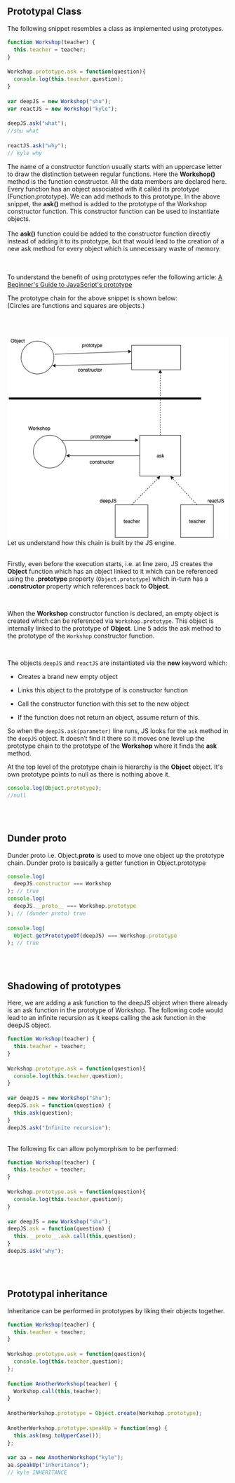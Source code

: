 ## Prototypal Class

The following snippet resembles a class as implemented using prototypes.
```javascript
function Workshop(teacher) {
  this.teacher = teacher;
}

Workshop.prototype.ask = function(question){
  console.log(this.teacher,question);
}

var deepJS = new Workshop("shu");
var reactJS = new Workshop("kyle");

deepJS.ask("what");
//shu what

reactJS.ask("why");
// kyle why
```
The name of a constructor function usually starts with an uppercase letter to draw the distinction between regular functions. 
Here the __Workshop()__ method is the function constructor. All the data members are declared here. Every function has an object associated with it called its prototype (Function.prototype). We can add methods to this prototype. In the above snippet, the __ask()__ method is added to the prototype of the Workshop constructor function. This constructor function can be used to instantiate objects. </br>
</br>
The __ask()__ function could be added to the constructor function directly instead of adding it to its prototype, but that would lead to the creation of a new ask method for every object which is unnecessary waste of memory.

</br> </br>
To understand the benefit of using prototypes refer the following article:
[A Beginner's Guide to JavaScript's prototype](https://tylermcginnis.com/beginners-guide-to-javascript-prototype/)
</br>

The prototype chain for the above snippet is shown below:
</br> (Circles are functions and squares are objects.)

</br></br>

<img src="./prototypeChain.png">

</br>
Let us understand how this chain is built by the JS engine.
</br></br>

Firstly, even before the execution starts, i.e. at line zero, JS creates the __Object__ function which has an object linked to it which can be referenced using the __.prototype__ property (`Object.prototype`) which in-turn has a __.constructor__ property which references back to __Object__. 

</br>

When the __Workshop__ constructor function is declared, an empty object is created which can be referenced via
```Workshop.prototype```. This object is internally linked to the prototype of __Object__. Line 5 adds the ask method to the prototype of the ```Workshop``` constructor function.

</br>

The objects ```deepJS``` and ```reactJS``` are instantiated via the __new__ keyword which:

* Creates a brand new empty object

* Links this object to the prototype of is constructor function

* Call the constructor function with this set to the new object

* If the function does not return an object, assume return of this.

So when the `deepJS.ask(parameter)` line runs, JS looks for the `ask` method in the `deepJS` object. It doesn’t find it there so it moves one level up the prototype chain to the prototype of the __Workshop__ where it finds the __ask__ method.


At the top level of the prototype chain is hierarchy is the __Object__ object. It's own prototype points to null as there is nothing above it.

```javascript
console.log(Object.prototype);
//null
```

</br></br>

## Dunder proto
Dunder proto i.e. Object.__proto__  is used to move one object up the prototype chain. Dunder proto is basically a getter function in Object.prototype
```javascript
console.log(
  deepJS.constructor === Workshop
); // true
console.log(
  deepJS.__proto__ === Workshop.prototype
); // (dunder proto) true

console.log(
  Object.getPrototypeOf(deepJS) === Workshop.prototype
); // true
```

</br></br>

## Shadowing of prototypes
Here, we are adding a ask function to the deepJS object when there already is an ask function in the prototype of Workshop.
The following code would lead to an infinite recursion as it keeps calling the ask function in the deepJS object.

```javascript
function Workshop(teacher) {
  this.teacher = teacher;
}

Workshop.prototype.ask = function(question){
  console.log(this.teacher,question);
}

var deepJS = new Workshop("shu");
deepJS.ask = function(question) {
  this.ask(question);
}
deepJS.ask("Infinite recursion");
```
</br>
The following fix can allow polymorphism to be performed:

```javascript
function Workshop(teacher) {
  this.teacher = teacher;
}

Workshop.prototype.ask = function(question){
  console.log(this.teacher,question);
}

var deepJS = new Workshop("shu");
deepJS.ask = function(question) {
  this.__proto__.ask.call(this,question);
}
deepJS.ask("why");
```

</br></br>

## Prototypal inheritance
Inheritance can be performed in prototypes by liking their objects together.
```javascript
function Workshop(teacher) {
  this.teacher = teacher;
}

Workshop.prototype.ask = function(question){
  console.log(this.teacher,question);
};

function AnotherWorkshop(teacher) {
  Workshop.call(this,teacher);
}

AnotherWorkshop.prototype = Object.create(Workshop.prototype);

AnotherWorkshop.prototype.speakUp = function(msg) {
  this.ask(msg.toUpperCase());
};

var aa = new AnotherWorkshop("kyle");
aa.speakUp("inheritance");
// kyle INHERITANCE
```


